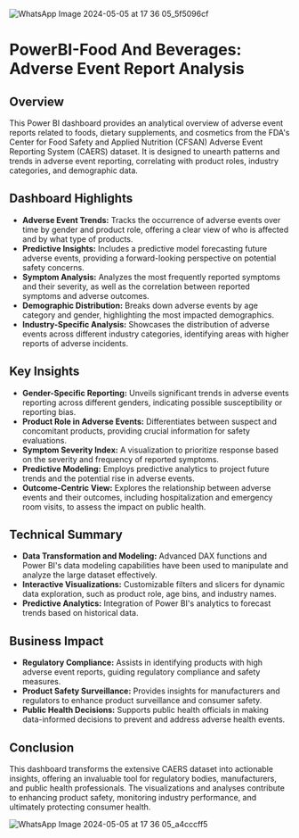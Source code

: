 ![WhatsApp Image 2024-05-05 at 17 36 05_5f5096cf](https://github.com/dxdyd/Travel-Food-Beverages/assets/138697594/b4cbbdbd-64cd-48bd-b558-9b8464a7092a)

# PowerBI-Food And Beverages: Adverse Event Report Analysis
Overview
--------

This Power BI dashboard provides an analytical overview of adverse event reports related to foods, dietary supplements, and cosmetics from the FDA's Center for Food Safety and Applied Nutrition (CFSAN) Adverse Event Reporting System (CAERS) dataset. It is designed to unearth patterns and trends in adverse event reporting, correlating with product roles, industry categories, and demographic data.

Dashboard Highlights
--------------------

*   **Adverse Event Trends:** Tracks the occurrence of adverse events over time by gender and product role, offering a clear view of who is affected and by what type of products.
*   **Predictive Insights:** Includes a predictive model forecasting future adverse events, providing a forward-looking perspective on potential safety concerns.
*   **Symptom Analysis:** Analyzes the most frequently reported symptoms and their severity, as well as the correlation between reported symptoms and adverse outcomes.
*   **Demographic Distribution:** Breaks down adverse events by age category and gender, highlighting the most impacted demographics.
*   **Industry-Specific Analysis:** Showcases the distribution of adverse events across different industry categories, identifying areas with higher reports of adverse incidents.

Key Insights
------------

*   **Gender-Specific Reporting:** Unveils significant trends in adverse events reporting across different genders, indicating possible susceptibility or reporting bias.
*   **Product Role in Adverse Events:** Differentiates between suspect and concomitant products, providing crucial information for safety evaluations.
*   **Symptom Severity Index:** A visualization to prioritize response based on the severity and frequency of reported symptoms.
*   **Predictive Modeling:** Employs predictive analytics to project future trends and the potential rise in adverse events.
*   **Outcome-Centric View:** Explores the relationship between adverse events and their outcomes, including hospitalization and emergency room visits, to assess the impact on public health.

Technical Summary
-----------------

*   **Data Transformation and Modeling:** Advanced DAX functions and Power BI's data modeling capabilities have been used to manipulate and analyze the large dataset effectively.
*   **Interactive Visualizations:** Customizable filters and slicers for dynamic data exploration, such as product role, age bins, and industry names.
*   **Predictive Analytics:** Integration of Power BI's analytics to forecast trends based on historical data.

Business Impact
---------------

*   **Regulatory Compliance:** Assists in identifying products with high adverse event reports, guiding regulatory compliance and safety measures.
*   **Product Safety Surveillance:** Provides insights for manufacturers and regulators to enhance product surveillance and consumer safety.
*   **Public Health Decisions:** Supports public health officials in making data-informed decisions to prevent and address adverse health events.

Conclusion
----------

This dashboard transforms the extensive CAERS dataset into actionable insights, offering an invaluable tool for regulatory bodies, manufacturers, and public health professionals. The visualizations and analyses contribute to enhancing product safety, monitoring industry performance, and ultimately protecting consumer health.




![WhatsApp Image 2024-05-05 at 17 36 05_a4cccff5](https://github.com/dxdyd/Travel-Food-Beverages/assets/138697594/959612c7-37ca-4236-b0c5-2926c693609c)

